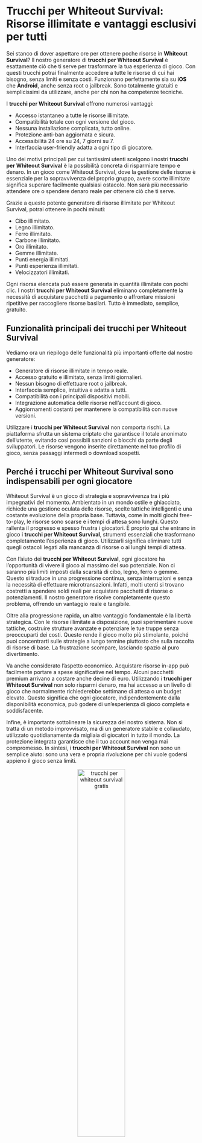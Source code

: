 <h1>Trucchi per Whiteout Survival: Risorse illimitate e vantaggi esclusivi per tutti</h1>

<p>Sei stanco di dover aspettare ore per ottenere poche risorse in <strong>Whiteout Survival</strong>? Il nostro generatore di <strong>trucchi per Whiteout Survival</strong> è esattamente ciò che ti serve per trasformare la tua esperienza di gioco. Con questi trucchi potrai finalmente accedere a tutte le risorse di cui hai bisogno, senza limiti e senza costi. Funzionano perfettamente sia su <strong>iOS</strong> che <strong>Android</strong>, anche senza root o jailbreak. Sono totalmente gratuiti e semplicissimi da utilizzare, anche per chi non ha competenze tecniche.</p>

<p>I <strong>trucchi per Whiteout Survival</strong> offrono numerosi vantaggi:</p>
<ul>
  <li>Accesso istantaneo a tutte le risorse illimitate.</li>
  <li>Compatibilità totale con ogni versione del gioco.</li>
  <li>Nessuna installazione complicata, tutto online.</li>
  <li>Protezione anti-ban aggiornata e sicura.</li>
  <li>Accessibilità 24 ore su 24, 7 giorni su 7.</li>
  <li>Interfaccia user-friendly adatta a ogni tipo di giocatore.</li>
</ul>

<p>Uno dei motivi principali per cui tantissimi utenti scelgono i nostri <strong>trucchi per Whiteout Survival</strong> è la possibilità concreta di risparmiare tempo e denaro. In un gioco come Whiteout Survival, dove la gestione delle risorse è essenziale per la sopravvivenza del proprio gruppo, avere scorte illimitate significa superare facilmente qualsiasi ostacolo. Non sarà più necessario attendere ore o spendere denaro reale per ottenere ciò che ti serve.</p>

<p>Grazie a questo potente generatore di risorse illimitate per Whiteout Survival, potrai ottenere in pochi minuti:</p>
<ul>
  <li>Cibo illimitato.</li>
  <li>Legno illimitato.</li>
  <li>Ferro illimitato.</li>
  <li>Carbone illimitato.</li>
  <li>Oro illimitato.</li>
  <li>Gemme illimitate.</li>
  <li>Punti energia illimitati.</li>
  <li>Punti esperienza illimitati.</li>
  <li>Velocizzatori illimitati.</li>
</ul>

<p>Ogni risorsa elencata può essere generata in quantità illimitate con pochi clic. I nostri <strong>trucchi per Whiteout Survival</strong> eliminano completamente la necessità di acquistare pacchetti a pagamento o affrontare missioni ripetitive per raccogliere risorse basilari. Tutto è immediato, semplice, gratuito.</p>

<h2>Funzionalità principali dei trucchi per Whiteout Survival</h2>

<p>Vediamo ora un riepilogo delle funzionalità più importanti offerte dal nostro generatore:</p>
<ul>
  <li>Generatore di risorse illimitate in tempo reale.</li>
  <li>Accesso gratuito e illimitato, senza limiti giornalieri.</li>
  <li>Nessun bisogno di effettuare root o jailbreak.</li>
  <li>Interfaccia semplice, intuitiva e adatta a tutti.</li>
  <li>Compatibilità con i principali dispositivi mobili.</li>
  <li>Integrazione automatica delle risorse nell’account di gioco.</li>
  <li>Aggiornamenti costanti per mantenere la compatibilità con nuove versioni.</li>
</ul>

<p>Utilizzare i <strong>trucchi per Whiteout Survival</strong> non comporta rischi. La piattaforma sfrutta un sistema criptato che garantisce il totale anonimato dell’utente, evitando così possibili sanzioni o blocchi da parte degli sviluppatori. Le risorse vengono inserite direttamente nel tuo profilo di gioco, senza passaggi intermedi o download sospetti.</p>

<h2>Perché i trucchi per Whiteout Survival sono indispensabili per ogni giocatore</h2>

<p>Whiteout Survival è un gioco di strategia e sopravvivenza tra i più impegnativi del momento. Ambientato in un mondo ostile e ghiacciato, richiede una gestione oculata delle risorse, scelte tattiche intelligenti e una costante evoluzione della propria base. Tuttavia, come in molti giochi free-to-play, le risorse sono scarse e i tempi di attesa sono lunghi. Questo rallenta il progresso e spesso frustra i giocatori. È proprio qui che entrano in gioco i <strong>trucchi per Whiteout Survival</strong>, strumenti essenziali che trasformano completamente l’esperienza di gioco. Utilizzarli significa eliminare tutti quegli ostacoli legati alla mancanza di risorse o ai lunghi tempi di attesa.</p>

<p>Con l’aiuto dei <strong>trucchi per Whiteout Survival</strong>, ogni giocatore ha l’opportunità di vivere il gioco al massimo del suo potenziale. Non ci saranno più limiti imposti dalla scarsità di cibo, legno, ferro o gemme. Questo si traduce in una progressione continua, senza interruzioni e senza la necessità di effettuare microtransazioni. Infatti, molti utenti si trovano costretti a spendere soldi reali per acquistare pacchetti di risorse o potenziamenti. Il nostro generatore risolve completamente questo problema, offrendo un vantaggio reale e tangibile.</p>

<p>Oltre alla progressione rapida, un altro vantaggio fondamentale è la libertà strategica. Con le risorse illimitate a disposizione, puoi sperimentare nuove tattiche, costruire strutture avanzate e potenziare le tue truppe senza preoccuparti dei costi. Questo rende il gioco molto più stimolante, poiché puoi concentrarti sulle strategie a lungo termine piuttosto che sulla raccolta di risorse di base. La frustrazione scompare, lasciando spazio al puro divertimento.</p>

<p>Va anche considerato l’aspetto economico. Acquistare risorse in-app può facilmente portare a spese significative nel tempo. Alcuni pacchetti premium arrivano a costare anche decine di euro. Utilizzando i <strong>trucchi per Whiteout Survival</strong> non solo risparmi denaro, ma hai accesso a un livello di gioco che normalmente richiederebbe settimane di attesa o un budget elevato. Questo significa che ogni giocatore, indipendentemente dalla disponibilità economica, può godere di un’esperienza di gioco completa e soddisfacente.</p>

<p>Infine, è importante sottolineare la sicurezza del nostro sistema. Non si tratta di un metodo improvvisato, ma di un generatore stabile e collaudato, utilizzato quotidianamente da migliaia di giocatori in tutto il mondo. La protezione integrata garantisce che il tuo account non venga mai compromesso. In sintesi, i <strong>trucchi per Whiteout Survival</strong> non sono un semplice aiuto: sono una vera e propria rivoluzione per chi vuole godersi appieno il gioco senza limiti.</p>

<p align="center">
  <img src="https://i.imgur.com/XdPIWIy.jpeg" alt="trucchi per whiteout survival gratis" width="50%" height="50%">
</p>

<h2>Cosa puoi fare grazie alle risorse illimitate: vantaggi strategici e risparmio concreto</h2>

<p>Una volta ottenute le risorse illimitate tramite i <strong>trucchi per Whiteout Survival</strong>, il gioco cambia completamente. La possibilità di disporre di cibo, legno, ferro, carbone, oro, gemme e altri elementi essenziali in quantità illimitata ti consente di affrontare ogni sfida con una marcia in più. In un gioco dove ogni upgrade richiede tempo e materiali, poter accedere istantaneamente a ciò che ti serve significa essere sempre un passo avanti rispetto agli altri giocatori.</p>

<p>Per esempio, potenziare le strutture principali del tuo accampamento è uno dei primi passi per assicurarti una base solida. Normalmente, questo processo è lento e faticoso. Con i <strong>trucchi per Whiteout Survival</strong>, puoi migliorare rapidamente il tuo centro operativo, i magazzini, le caserme e gli edifici di produzione. Questo significa maggiore efficienza, difesa più solida e una crescita costante. Inoltre, potrai sviluppare nuove tecnologie, migliorare le statistiche delle truppe e aumentare la produzione di risorse, creando un circolo virtuoso che rende la tua colonia sempre più potente.</p>

<p>Altro aspetto importante è la formazione dell’esercito. Senza risorse, è praticamente impossibile reclutare un numero consistente di unità o potenziarle con le tecnologie migliori. Grazie alle risorse illimitate, puoi costruire un esercito imponente in pochissimo tempo, pronto ad affrontare qualsiasi minaccia. Questo ti consente non solo di difendere il tuo territorio, ma anche di espanderti, partecipare ad alleanze forti e competere nei ranking globali.</p>

<p>Un ulteriore vantaggio concreto riguarda i potenziamenti temporanei, come i velocizzatori. Questi oggetti sono cruciali per ridurre i tempi di attesa nelle costruzioni o nella produzione di risorse. Con i <strong>trucchi per Whiteout Survival</strong>, potrai usarne quanti ne vuoi, senza limiti. Ciò significa che ogni processo che normalmente richiede ore, potrà essere completato in pochi minuti. Questo ti dà un vantaggio competitivo reale, soprattutto nei momenti cruciali del gioco, come gli eventi globali o le guerre tra clan.</p>

<p>Infine, non dimenticare l’aspetto economico. Con le risorse illimitate, potrai dire addio agli acquisti in-app. Anche spendendo solo pochi euro al mese, alla lunga l'investimento può diventare oneroso. I <strong>trucchi per Whiteout Survival</strong> rappresentano quindi una soluzione intelligente per chi vuole ottenere il massimo dal gioco senza spendere nulla. Non ci sono abbonamenti, costi nascosti o versioni premium: tutto è disponibile gratuitamente e in modo illimitato. Una scelta conveniente, efficace e alla portata di tutti.</p>

<h2>Recensioni a 5 stelle dai nostri utenti</h2>

<blockquote>
  <p><strong>Luca, 24 anni:</strong> “Finalmente riesco a giocare senza pensieri! I <strong>trucchi per Whiteout Survival</strong> mi hanno permesso di sbloccare risorse rare senza dover spendere un euro.”</p>
</blockquote>
<blockquote>
  <p><strong>Giulia, 31 anni:</strong> “Pensavo fosse uno dei soliti generatori fake, invece funziona davvero! Ho ottenuto gemme illimitate in pochi minuti.”</p>
</blockquote>
<blockquote>
  <p><strong>Marco, 28 anni:</strong> “Grazie a questi trucchi ho potuto finalmente potenziare tutte le strutture del mio accampamento in una sola giornata.”</p>
</blockquote>
<blockquote>
  <p><strong>Alessia, 22 anni:</strong> “Davvero incredibile. Semplice da usare e soprattutto gratis. Ora il gioco è molto più divertente e meno stressante.”</p>
</blockquote>

<h2>Perché questi trucchi sono indispensabili</h2>

<p>In un ambiente ostile come quello di Whiteout Survival, dove ogni decisione può significare la sopravvivenza o la distruzione della tua squadra, disporre delle giuste risorse fa la differenza. I <strong>trucchi per Whiteout Survival</strong> permettono a ogni giocatore di partire alla pari con i migliori, indipendentemente dal tempo a disposizione o dal budget per microtransazioni.</p>

<p>Le sfide diventano più interessanti, le strategie più articolate, e l’esperienza di gioco complessiva ne guadagna. Sbloccare edifici speciali, migliorare le truppe, difendere il proprio insediamento: tutto questo sarà finalmente alla tua portata, senza dover ricorrere a metodi illegali o complicati.</p>

<h2>FAQ – Domande frequenti sui trucchi per Whiteout Survival</h2>

<h3>I trucchi sono sicuri?</h3>
<p>Assolutamente sì. Utilizziamo una tecnologia avanzata di protezione anti-ban per garantire la totale sicurezza del tuo account. Nessun rischio di penalizzazione.</p>

<h3>Devo pagare per usare il generatore?</h3>
<p>No. I <strong>trucchi per Whiteout Survival</strong> sono completamente gratuiti e non richiedono alcun pagamento nascosto.</p>

<h3>Funziona sia su iOS che su Android?</h3>
<p>Sì, i trucchi sono compatibili con entrambi i sistemi operativi, anche senza root o jailbreak. Basta una connessione internet.</p>

<h3>Posso essere bannato?</h3>
<p>No, il sistema è progettato per operare in modo invisibile ai controlli interni del gioco. Migliaia di utenti lo utilizzano quotidianamente senza problemi né sospensioni.</p>

<h3>Quanto tempo ci vuole per avere le risorse?</h3>
<p>Pochi minuti. Il processo è rapido, automatizzato e non richiede interventi manuali.</p>

<h2>Scaricali ora prima che sia troppo tardi!</h2>

<p>Ogni giorno sempre più giocatori stanno già approfittando dei <strong>trucchi per Whiteout Survival</strong> per ottenere risorse illimitate e accedere a vantaggi esclusivi. Non restare indietro: il numero di accessi giornalieri è limitato per garantire prestazioni elevate a tutti. Se stai leggendo questo, significa che hai ancora la possibilità di accedere gratuitamente!</p>

<p>Scaricare i <strong>trucchi per Whiteout Survival</strong> adesso ti permetterà di:</p>
<ul>
  <li>Avanzare nel gioco 5 volte più velocemente.</li>
  <li>Accedere a livelli premium senza dover pagare.</li>
  <li>Sbloccare potenziamenti esclusivi disponibili solo per pochi.</li>
</ul>

<p>Questa opportunità non sarà disponibile per sempre. L’accesso gratuito è limitato e la domanda è in costante crescita. Agisci ora per assicurarti tutti i vantaggi e trasformare completamente la tua esperienza in Whiteout Survival. Clicca sul pulsante e inizia subito a generare risorse illimitate!</p>

<p><strong>Scarica subito i trucchi per Whiteout Survival e rivoluziona il tuo modo di giocare!</strong></p>

<p align="center">
  <a href="https://tinyurl.com/tempiodeigiochi">
    <img src="https://i.imgur.com/2aDvIZl.png" alt="Scarica ora">
  </a>
</p>
